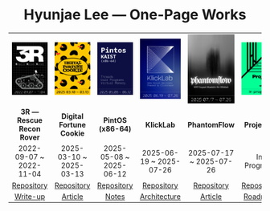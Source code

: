 <h1 align="center">Hyunjae Lee — One-Page Works</h1>

<table>
  <!-- 1행: 이미지 -->
  <tr>
    <td align="center" width="200"><a href="#"><img src="./assets/posters/3r.png" alt="3R – Rescue Recon Rover" width="180"></a></td>
    <td align="center" width="200"><a href="#"><img src="./assets/posters/digital-fortune-cookie.png" alt="Digital Fortune Cookie" width="180"></a></td>
    <td align="center" width="200"><a href="#"><img src="./assets/posters/pintos.png" alt="PintOS (x86-64)" width="180"></a></td>
    <td align="center" width="200"><a href="#"><img src="./assets/posters/klicklab.png" alt="KlickLab" width="180"></a></td>
    <td align="center" width="200"><a href="#"><img src="./assets/posters/phantomflow.png" alt="PhantomFlow" width="180"></a></td>
    <td align="center" width="200"><a href="#"><img src="./assets/posters/project-l.png" alt="Project L" width="180"></a></td>
  </tr>

  <!-- 2행: 제목 -->
  <tr>
    <td align="center"><strong>3R — Rescue Recon Rover</strong></td>
    <td align="center"><strong>Digital Fortune Cookie</strong></td>
    <td align="center"><strong>PintOS (x86-64)</strong></td>
    <td align="center"><strong>KlickLab</strong></td>
    <td align="center"><strong>PhantomFlow</strong></td>
    <td align="center"><strong>Project L</strong></td>
  </tr>

  <!-- 3행: 기간 -->
  <tr>
    <td align="center">2022-09-07 ~ 2022-11-04</td>
    <td align="center">2025-03-10 ~ 2025-03-13</td>
    <td align="center">2025-05-08 ~ 2025-06-12</td>
    <td align="center">2025-06-19 ~ 2025-07-26</td>
    <td align="center">2025-07-17 ~ 2025-07-26</td>
    <td align="center">In Progress</td>
  </tr>

  <!-- 4행: Repository 링크 -->
  <tr>
    <td align="center"><a href="#">Repository</a></td>
    <td align="center"><a href="#">Repository</a></td>
    <td align="center"><a href="#">Repository</a></td>
    <td align="center"><a href="#">Repository</a></td>
    <td align="center"><a href="#">Repository</a></td>
    <td align="center"><a href="#">Repository</a></td>
  </tr>

  <!-- 5행: Article / Notes 링크 -->
  <tr>
    <td align="center"><a href="#">Write-up</a></td>
    <td align="center"><a href="#">Article</a></td>
    <td align="center"><a href="#">Notes</a></td>
    <td align="center"><a href="#">Architecture</a></td>
    <td align="center"><a href="#">Article</a></td>
    <td align="center"><a href="#">Roadmap</a></td>
  </tr>
</table>

